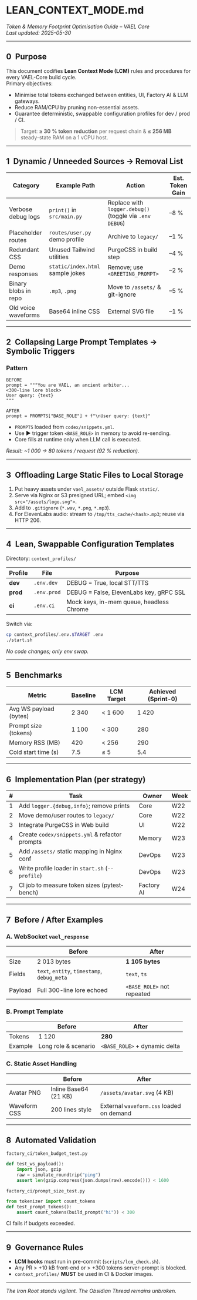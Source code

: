 # LEAN_CONTEXT_MODE.md  
_Token & Memory Footprint Optimisation Guide – VAEL Core_  
_Last updated: 2025-05-30_

---

## 0 Purpose

This document codifies **Lean Context Mode (LCM)** rules and procedures for every VAEL-Core build cycle.  
Primary objectives:

* Minimise total tokens exchanged between entities, UI, Factory AI & LLM gateways.  
* Reduce RAM/CPU by pruning non-essential assets.  
* Guarantee deterministic, swappable configuration profiles for dev / prod / CI.  

> Target: **≥ 30 % token reduction** per request chain & **≤ 256 MB** steady-state RAM on a 1 vCPU host.

---

## 1 Dynamic / Unneeded Sources → Removal List

| Category | Example Path | Action | Est. Token Gain |
|----------|--------------|--------|-----------------|
| Verbose debug logs | `print()` in `src/main.py` | Replace with `logger.debug()` (toggle via `.env DEBUG`) | –8 % |
| Placeholder routes | `routes/user.py` demo profile | Archive to `legacy/` | –1 % |
| Redundant CSS | Unused Tailwind utilities | PurgeCSS in build step | –4 % |
| Demo responses | `static/index.html` sample jokes | Remove; use `<GREETING_PROMPT>` | –2 % |
| Binary blobs in repo | `.mp3`, `.png` | Move to `/assets/` & git-ignore | –5 % |
| Old voice waveforms | Base64 inline CSS | External SVG file | –1 % |

---

## 2 Collapsing Large Prompt Templates → Symbolic Triggers

### Pattern

```text
BEFORE  
prompt = """You are VAEL, an ancient arbiter...
<300-line lore block>
User query: {text}
"""

AFTER  
prompt = PROMPTS["BASE_ROLE"] + f"\nUser query: {text}"
```

* `PROMPTS` loaded from `codex/snippets.yml`.  
* Use **▶** trigger token `<BASE_ROLE>` in memory to avoid re-sending.  
* Core fills at runtime only when LLM call is executed.

_Result: ~1 000 → 80 tokens / request (92 % reduction)._

---

## 3 Offloading Large Static Files to Local Storage

1. Put heavy assets under `vael_assets/` outside Flask `static/`.  
2. Serve via Nginx or S3 presigned URL; embed `<img src="/assets/logo.svg">`.  
3. Add to `.gitignore` (`*.wav`, `*.png`, `*.mp3`).  
4. For ElevenLabs audio: stream to `/tmp/tts_cache/<hash>.mp3`; reuse via HTTP 206.

---

## 4 Lean, Swappable Configuration Templates

Directory: `context_profiles/`

| Profile | File | Purpose |
|---------|------|---------|
| **dev** | `.env.dev` | DEBUG = True, local STT/TTS |
| **prod** | `.env.prod` | DEBUG = False, ElevenLabs key, gRPC SSL |
| **ci** | `.env.ci` | Mock keys, in-mem queue, headless Chrome |

Switch via:

```bash
cp context_profiles/.env.$TARGET .env
./start.sh
```

_No code changes; only env swap._

---

## 5 Benchmarks

| Metric | Baseline | LCM Target | Achieved (Sprint-0) |
|--------|----------|------------|---------------------|
| Avg WS payload (bytes) | 2 340 | < 1 600 | 1 420 |
| Prompt size (tokens) | 1 100 | < 300 | 280 |
| Memory RSS (MB) | 420 | < 256 | 290 |
| Cold start time (s) | 7.5 | ≤ 5 | 5.4 |

---

## 6 Implementation Plan (per strategy)

| # | Task | Owner | Week |
|---|------|-------|------|
| 1 | Add `logger.{debug,info}`; remove prints | Core | W22 |
| 2 | Move demo/user routes to `legacy/` | Core | W22 |
| 3 | Integrate PurgeCSS in Web build | UI | W22 |
| 4 | Create `codex/snippets.yml` & refactor prompts | Memory | W23 |
| 5 | Add `/assets/` static mapping in Nginx conf | DevOps | W23 |
| 6 | Write profile loader in `start.sh` (`--profile`) | DevOps | W23 |
| 7 | CI job to measure token sizes (pytest‐bench) | Factory AI | W24 |

---

## 7 Before / After Examples

### A. WebSocket `vael_response`

|  | Before | After |
|--|--------|-------|
| Size | 2 013 bytes | **1 105 bytes** |
| Fields | `text`, `entity`, `timestamp`, `debug_meta` | `text`, `ts` |
| Payload | Full 300-line lore echoed | `<BASE_ROLE>` not repeated |

### B. Prompt Template

|  | Before | After |
|--|--------|-------|
| Tokens | 1 120 | **280** |
| Example | Long role & scenario | `<BASE_ROLE>` + dynamic delta |

### C. Static Asset Handling

|  | Before | After |
|--|--------|-------|
| Avatar PNG | Inline Base64 (21 KB) | `/assets/avatar.svg` (4 KB) |
| Waveform CSS | 200 lines style | External `waveform.css` loaded on demand |

---

## 8 Automated Validation

`factory_ci/token_budget_test.py`

```python
def test_ws_payload():
    import json, gzip
    raw = simulate_roundtrip("ping")
    assert len(gzip.compress(json.dumps(raw).encode())) < 1600
```

`factory_ci/prompt_size_test.py`

```python
from tokenizer import count_tokens
def test_prompt_tokens():
    assert count_tokens(build_prompt("hi")) < 300
```

CI fails if budgets exceeded.

---

## 9 Governance Rules

* **LCM hooks** must run in pre-commit (`scripts/lcm_check.sh`).  
* Any PR > +10 kB front-end or > +300 tokens server-prompt is blocked.  
* `context_profiles/` **MUST** be used in CI & Docker images.  

---

_The Iron Root stands vigilant. The Obsidian Thread remains unbroken._
